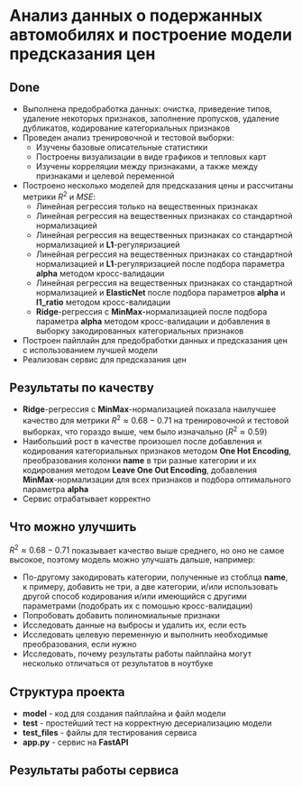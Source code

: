 # Анализ данных о подержанных автомобилях и построение модели предсказания цен


## Done
- Выполнена предобработка данных: очистка, приведение типов, удаление некоторых признаков, заполнение пропусков, удаление дубликатов, кодирование категориальных признаков
- Проведен анализ тренировочной и тестовой выборки:
  - Изучены базовые описательные статистики
  - Построены визуализации в виде графиков и тепловых карт
  - Изучены корреляции между признаками, а также между признаками и целевой переменной
- Построено несколько моделей для предсказания цены и рассчитаны метрики $R^2$ и $MSE$:
  - Линейная регрессия только на вещественных признаках
  - Линейная регрессия на вещественных признаках со стандартной нормализацией
  - Линейная регрессия на вещественных признаках со стандартной нормализацией и **L1**-регуляризацией
  - Линейная регрессия на вещественных признаках со стандартной нормализацией и **L1**-регуляризацией после подбора параметра **alpha** методом кросс-валидации
  - Линейная регрессия на вещественных признаках со стандартной нормализацией и **ElasticNet** после подбора параметров **alpha** и **l1_ratio** методом кросс-валидации
  - **Ridge**-регрессия c **MinMax**-нормализацией после подбора параметра **alpha** методом кросс-валидации и добавления в выборку закодированных категориальных признаков
- Построен пайплайн для предобработки данных и предсказания цен с использованием лучшей модели
- Реализован сервис для предсказания цен

## Результаты по качеству
- **Ridge**-регрессия c **MinMax**-нормализацией показала наилучшее качество для метрики $R^2 ≈ 0.68-0.71$ на тренировочной и тестовой выборках, что гораздо выше, чем было изначально ($R^2 ≈ 0.59$)
- Наибольший рост в качестве произошел после добавления и кодирования категориальных признаков методом **One Hot Encoding**, преобразования колонки **name** в три разные категории и их кодирования методом **Leave One Out Encoding**, добавления **MinMax**-нормализации для всех признаков и подбора оптимального параметра **alpha** 
- Сервис отрабатывает корректно

## Что можно улучшить
$R^2 ≈ 0.68-0.71$ показывает качество выше среднего, но оно не самое высокое, поэтому модель можно улучшать дальше, например:
- По-другому закодировать категории, полученные из стоблца **name**, к примеру, добавить не три, а две категории, и/или использовать другой способ кодирования и/или имеющийся с другими параметрами (подобрать их с помошью кросс-валидации)
- Попробовать добавить полиномиальные признаки
- Исследовать данные на выбросы и удалить их, если есть
- Исследовать целевую переменную и выполнить необходимые преобразования, если нужно
- Исследовать, почему результаты работы пайплайна могут несколько отличаться от результатов в ноутбуке

## Структура проекта
- **model** - код для создания пайплайна и файл модели
- **test** - простейший тест на корректную десериализацию модели
- **test_files** - файлы для тестирования сервиса
- **app.py** - сервис на **FastAPI**

## Результаты работы сервиса
